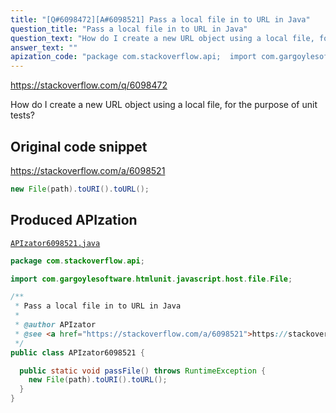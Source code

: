 ```yaml
---
title: "[Q#6098472][A#6098521] Pass a local file in to URL in Java"
question_title: "Pass a local file in to URL in Java"
question_text: "How do I create a new URL object using a local file, for the purpose of unit tests?"
answer_text: ""
apization_code: "package com.stackoverflow.api;  import com.gargoylesoftware.htmlunit.javascript.host.file.File;  /**  * Pass a local file in to URL in Java  *  * @author APIzator  * @see <a href=\"https://stackoverflow.com/a/6098521\">https://stackoverflow.com/a/6098521</a>  */ public class APIzator6098521 {    public static void passFile() throws RuntimeException {     new File(path).toURI().toURL();   } }"
---
```


https://stackoverflow.com/q/6098472

How do I create a new URL object using a local file, for the purpose of unit tests?



## Original code snippet

https://stackoverflow.com/a/6098521



```java
new File(path).toURI().toURL();
```

## Produced APIzation

[`APIzator6098521.java`](https://github.com/pasqualesalza/apization-temp-data/raw/master/apizations/java/APIzator6098521.java)

```java
package com.stackoverflow.api;

import com.gargoylesoftware.htmlunit.javascript.host.file.File;

/**
 * Pass a local file in to URL in Java
 *
 * @author APIzator
 * @see <a href="https://stackoverflow.com/a/6098521">https://stackoverflow.com/a/6098521</a>
 */
public class APIzator6098521 {

  public static void passFile() throws RuntimeException {
    new File(path).toURI().toURL();
  }
}

```